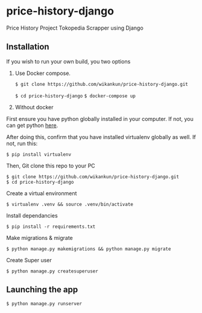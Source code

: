 # price-history-django
Price History Project Tokopedia Scrapper using Django

## Installation 
If you wish to run your own build, you two options
 1. Use Docker compose.
    
    `$ git clone https://github.com/wikankun/price-history-django.git`
    
    `$ cd price-history-django`
    `$ docker-compose up`
 
 2. Without docker
 
First ensure you have python globally installed in your computer. If not, you can get python [here](python.org).

After doing this, confirm that you have installed virtualenv globally as well. If not, run this:

    $ pip install virtualenv
Then, Git clone this repo to your PC

    $ git clone https://github.com/wikankun/price-history-django.git
    $ cd price-history-django
Create a virtual environment

    $ virtualenv .venv && source .venv/bin/activate
Install dependancies

    $ pip install -r requirements.txt
Make migrations & migrate

    $ python manage.py makemigrations && python manage.py migrate
Create Super user
    
    $ python manage.py createsuperuser

## Launching the app
    $ python manage.py runserver
